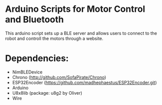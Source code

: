 # Arduino Scripts for Motor Control and Bluetooth

This arduino script sets up a BLE server and allows users to connect to the robot and controll the motors through a website.

# Dependencies:

- NimBLEDevice
- Chrono (http://github.com/SofaPirate/Chrono)
- ESP32Encoder (https://github.com/madhephaestus/ESP32Encoder.git)
- Arduino
- U8x8lib (package: u8g2 by Oliver)
- Wire
